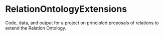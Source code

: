 # RelationOntologyExtensions

Code, data, and output for a project on principled proposals of relations to extend the Relation Ontology.
